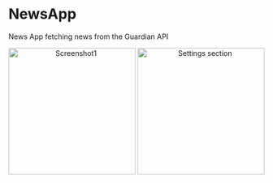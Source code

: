 # NewsApp
News App fetching news from the Guardian API

<p align="center">
  <img src="https://github.com/omprakash8007/NewsApp/blob/master/screenshots/Screenshot_1com.example.lenovo.newsapp.png" width="250" title="Main page" alt="Screenshot1">
  <img src="https://github.com/omprakash8007/NewsApp/blob/master/screenshots/Screenshot_2com.example.lenovo.newsapp.png" width="250" alt="Settings section" alt="Screenshot2">
</p>
